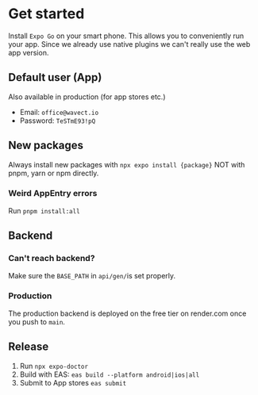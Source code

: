 # Get started

Install `Expo Go` on your smart phone. This allows you to conveniently run your app. Since we already use native plugins we can't really use the web app version.

## Default user (App)
Also available in production (for app stores etc.)

- Email: `office@wavect.io`
- Password: `TeSTmE93!pQ`

## New packages

Always install new packages with `npx expo install {package}` NOT with pnpm, yarn or npm directly.

### Weird AppEntry errors

Run `pnpm install:all`

## Backend

### Can't reach backend?

Make sure the `BASE_PATH` in `api/gen/`is set properly.

### Production

The production backend is deployed on the free tier on render.com once you push to `main`.

## Release
1. Run `npx expo-doctor`
2. Build with EAS: `eas build --platform android|ios|all`
3. Submit to App stores `eas submit`